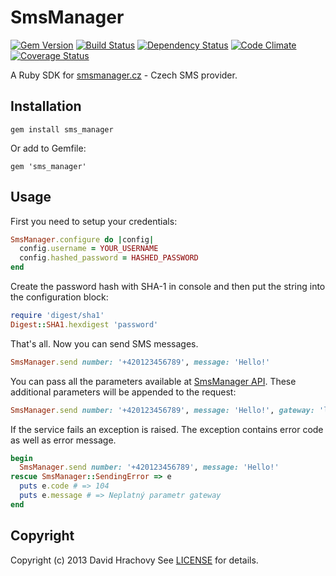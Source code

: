 # SmsManager

[![Gem Version](https://badge.fury.io/rb/sms_manager.png)](http://badge.fury.io/rb/sms_manager)
[![Build Status](https://travis-ci.org/dayweek/sms_manager.png?branch=master)](https://travis-ci.org/dayweek/sms_manager)
[![Dependency Status](https://gemnasium.com/dayweek/sms_manager.png)](https://gemnasium.com/dayweek/sms_manager)
[![Code Climate](https://codeclimate.com/github/dayweek/sms_manager.png)](https://codeclimate.com/github/dayweek/sms_manager)
[![Coverage Status](https://coveralls.io/repos/dayweek/sms_manager/badge.svg?branch=master&service=github)](https://coveralls.io/github/dayweek/sms_manager?branch=master)

A Ruby SDK for [smsmanager.cz](http://smsmanager.cz/) - Czech SMS provider.

## Installation

`gem install sms_manager`

Or add to Gemfile:

`gem 'sms_manager'`

## Usage

First you need to setup your credentials:

```ruby
SmsManager.configure do |config|
  config.username = YOUR_USERNAME
  config.hashed_password = HASHED_PASSWORD
end
```

Create the password hash with SHA-1 in console and then put the string into the configuration block:

```ruby
require 'digest/sha1'
Digest::SHA1.hexdigest 'password'
```

That's all. Now you can send SMS messages.

```ruby
SmsManager.send number: '+420123456789', message: 'Hello!'
```

You can pass all the parameters available at [SmsManager API](http://smsmanager.cz/api/http/). These additional parameters will be appended to the request:

```ruby
SmsManager.send number: '+420123456789', message: 'Hello!', gateway: 'lowcost', time: '2013-01-01T23:59:59'
```

If the service fails an exception is raised. The exception contains error code as well as error message.

```ruby
begin
  SmsManager.send number: '+420123456789', message: 'Hello!'
rescue SmsManager::SendingError => e
  puts e.code # => 104
  puts e.message # => Neplatný parametr gateway
end
```

## Copyright

Copyright (c) 2013 David Hrachovy
See [LICENSE][] for details.

[license]: LICENSE.md
